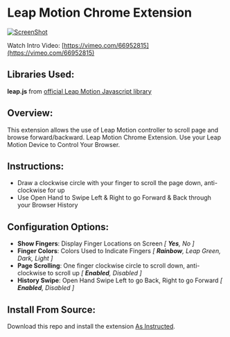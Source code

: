 Leap Motion Chrome Extension
===

[![ScreenShot](http://peterschmalfeldt.com/downloads/leapmotion_screenshot.png)](https://vimeo.com/66952815)

Watch Intro Video: [https://vimeo.com/66952815](https://vimeo.com/66952815)

Libraries Used:
---

**leap.js** from [official Leap Motion Javascript library](https://github.com/leapmotion/leapjs)

Overview:
---

This extension allows the use of Leap Motion controller to scroll page and browse forward/backward.
Leap Motion Chrome Extension.  Use your Leap Motion Device to Control Your Browser.

Instructions:
---

* Draw a clockwise circle with your finger to scroll the page down, anti-clockwise for up
* Use Open Hand to Swipe Left & Right to go Forward & Back through your Browser History

Configuration Options:
---

* __Show Fingers__: Display Finger Locations on Screen _[ **Yes**, No ]_
* __Finger Colors__: Colors Used to Indicate Fingers _[ **Rainbow**, Leap Green, Dark, Light ]_
* __Page Scrolling__:  One finger clockwise circle to scroll down, anti-clockwise to scroll up _[ **Enabled**, Disabled ]_
* __History Swipe__: Open Hand Swipe Left to go Back, Right to go Forward _[ **Enabled**, Disabled ]_

Install From Source:
---

Download this repo and install the extension [As Instructed](http://developer.chrome.com/extensions/getstarted.html#unpacked).

<!---
Install from Published Chrome Extension:
---

Install the Easy Way via [Google Chrome Webstore](https://chrome.google.com/webstore/detail/leap-motion-controller/odacmfmfjmfkojihlcjkngecflemhheo).
-->
